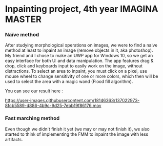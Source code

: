 # Inpainting project, 4th year IMAGINA MASTER

### Naïve method

After studying morphological operations on images, we were to find a naive method at least to inpaint an image (remove objects in it, aka photoshop).
My friend and I chose to make an UWP app for Windows 10, so we get an easy interface for both UI and data manipulation. The app features drag & drop, click and keyboards input to easily work on the image, without distractions.
To select an area to inpaint, you must click on a pixel, use mouse wheel to change sensitivity of one or more colors, which then will be used to select the area with a magic wand (Flood fill algorithm).

You can see our result here :

https://user-images.githubusercontent.com/18146363/137022973-8fcb5589-d886-4b9c-9d25-7ebb19f86176.mov

### Fast marching method

Even though we didn't finish it yet (we may or may not finish it), we also started to think of implementing the FMM to inpaint the image with less artifacts.

